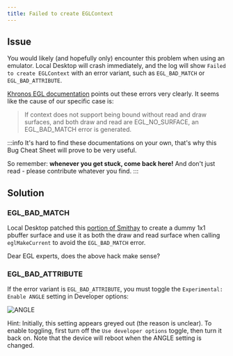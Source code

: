```yaml
---
title: Failed to create EGLContext
---
```


## Issue

You would likely (and hopefully only) encounter this problem when using an emulator. Local Desktop will crash immediately, and the log will show `Failed to create EGLContext` with an error variant, such as `EGL_BAD_MATCH` or `EGL_BAD_ATTRIBUTE`.

[Khronos EGL documentation](https://registry.khronos.org/EGL/sdk/docs/man/html/eglMakeCurrent.xhtml#errors) points out these errors very clearly. It seems like the cause of our specific case is:

> If context does not support being bound without read and draw surfaces, and both draw and read are EGL_NO_SURFACE, an EGL_BAD_MATCH error is generated.

:::info
It's hard to find these documentations on your own, that's why this Bug Cheat Sheet will prove to be very useful.

So remember: **whenever you get stuck, come back here!** And don't just read - please contribute whatever you find.
:::

## Solution

### EGL_BAD_MATCH

Local Desktop patched this [portion of Smithay](https://github.com/localdesktop/localdesktop/commit/58ffc6fc37da2d799db0d68b8549abe57fa2e636) to create a dummy 1x1 pbuffer surface and use it as both the draw and read surface when calling `eglMakeCurrent` to avoid the `EGL_BAD_MATCH` error.

Dear EGL experts, does the above hack make sense?

### EGL_BAD_ATTRIBUTE

If the error variant is `EGL_BAD_ATTRIBUTE`, you must toggle the `Experimental: Enable ANGLE` setting in Developer options:

![ANGLE](/img/angle-setting.webp)

Hint: Initially, this setting appears greyed out (the reason is unclear). To enable toggling, first turn off the `Use developer options` toggle, then turn it back on. Note that the device will reboot when the ANGLE setting is changed.
